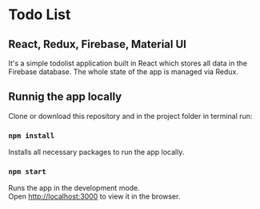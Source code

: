 # Todo List
## React, Redux, Firebase, Material UI

It's a simple todolist application built in React which stores all data in the Firebase database.
The whole state of the app is managed via Redux.

## Runnig the app locally

Clone or download this repository and in the project folder in terminal run:

### `npm install`

Installs all necessary packages to run the app locally.

### `npm start`

Runs the app in the development mode.<br />
Open [http://localhost:3000](http://localhost:3000) to view it in the browser.